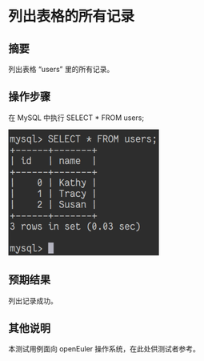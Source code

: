 # 列出表格的所有记录

## 摘要

列出表格 “users” 里的所有记录。

## 操作步骤

在 MySQL 中执行 SELECT * FROM users;

![列出表格的所有记录](./img/列出表格的所有记录.png)

## 预期结果

列出记录成功。

## 其他说明

本测试用例面向 openEuler 操作系统，在此处供测试者参考。
